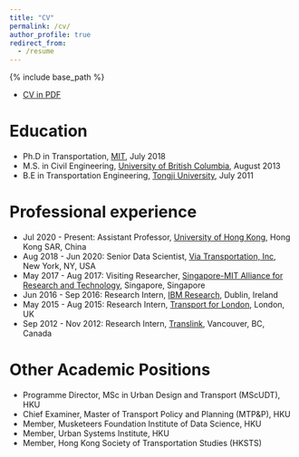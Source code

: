 ```yaml
---
title: "CV"
permalink: /cv/
author_profile: true
redirect_from:
  - /resume
---
```


{% include base_path %}

* [CV in PDF](http://zhanzhaowf.github.io/files/zhanzhao_cv.pdf)

Education
======
* Ph.D in Transportation, [MIT](https://cee.mit.edu/), July 2018
* M.S. in Civil Engineering, [University of British Columbia](https://www.civil.ubc.ca/), August 2013
* B.E in Transportation Engineering, [Tongji University](https://tjjt.tongji.edu.cn/), July 2011

Professional experience
======
* Jul 2020 - Present: Assistant Professor, [University of Hong Kong](https://hku.hk/), Hong Kong SAR, China
* Aug 2018 - Jun 2020: Senior Data Scientist, [Via Transportation, Inc](https://ridewithvia.com/), New York, NY, USA
* May 2017 - Aug 2017: Visiting Researcher, [Singapore-MIT Alliance for Research and Technology](https://smart.mit.edu/), Singapore, Singapore
* Jun 2016 - Sep 2016: Research Intern, [IBM Research](https://www.research.ibm.com/labs/ireland/), Dublin, Ireland
* May 2015 - Aug 2015: Research Intern, [Transport for London](https://tfl.gov.uk//), London, UK
* Sep 2012 - Nov 2012: Research Intern, [Translink](https://www.translink.ca/), Vancouver, BC, Canada

Other Academic Positions
======
* Programme Director, MSc in Urban Design and Transport (MScUDT), HKU
* Chief Examiner, Master of Transport Policy and Planning (MTP&P), HKU
* Member, Musketeers Foundation Institute of Data Science, HKU
* Member, Urban Systems Institute, HKU
* Member, Hong Kong Society of Transportation Studies (HKSTS)
